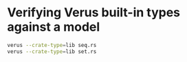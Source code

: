 # Verifying Verus built-in types against a model

```sh
verus --crate-type=lib seq.rs
verus --crate-type=lib set.rs
```
